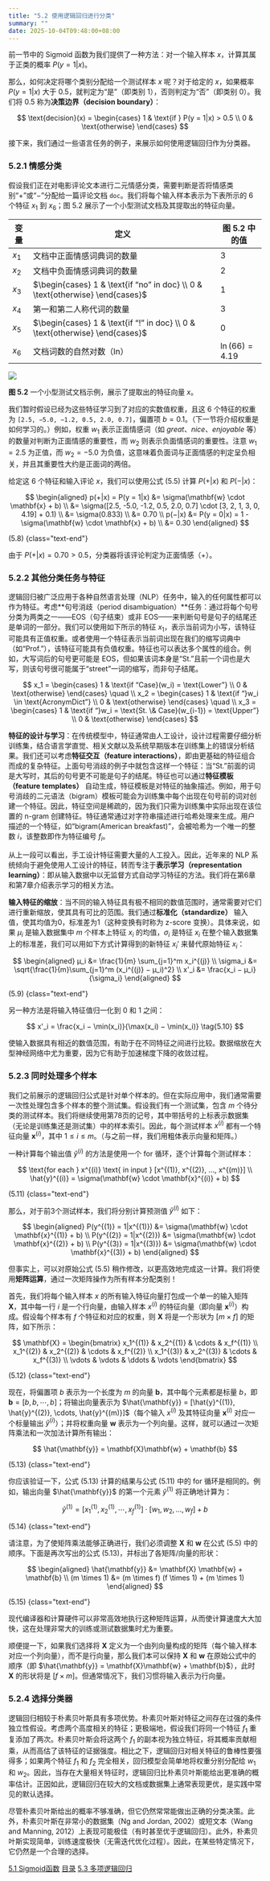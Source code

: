 ```yaml
---
title: "5.2 使用逻辑回归进行分类"
summary: ""
date: 2025-10-04T09:48:00+08:00
---
```


前一节中的 Sigmoid 函数为我们提供了一种方法：对一个输入样本 $x$，计算其属于正类的概率 $P(y = 1|x)$。

那么，如何决定将哪个类别分配给一个测试样本 $x$ 呢？对于给定的 $x$，如果概率 $P(y = 1|x)$ 大于 0.5，就判定为“是”（即类别 1），否则判定为“否”（即类别 0）。我们将 0.5 称为**决策边界（decision boundary）**：

$$
\text{decision}(x) =
\begin{cases}
1 & \text{if } P(y = 1|x) > 0.5 \\
0 & \text{otherwise}
\end{cases}
$$

接下来，我们通过一些语言任务的例子，来展示如何使用逻辑回归作为分类器。

### 5.2.1 情感分类

假设我们正在对电影评论文本进行二元情感分类，需要判断是否将情感类别“+”或“−”分配给一篇评论文档 `doc`。我们将每个输入样本表示为下表所示的 6 个特征 $x_1$ 到 $x_6$；图 5.2 展示了一个小型测试文档及其提取出的特征向量。

| 变量 | 定义 | 图 5.2 中的值 |
| --- | --- | --- |
| $x_1$ | 文档中正面情感词典词的数量 | 3 |
| $x_2$ | 文档中负面情感词典词的数量 | 2 |
| $x_3$ | $\begin{cases} 1 & \text{if “no” in doc} \\ 0 & \text{otherwise} \end{cases}$ | 1 |
| $x_4$ | 第一和第二人称代词的数量 | 3 |
| $x_5$ | $\begin{cases} 1 & \text{if “!” in doc} \\ 0 & \text{otherwise} \end{cases}$ | 0 |
| $x_6$ | 文档词数的自然对数（ln） | $\ln(66) = 4.19$ |

![](/images/speech-and-language-processing/slp-fig-5-2.png)

**图 5.2** 一个小型测试文档示例，展示了提取出的特征向量 $x$。

我们暂时假设已经为这些特征学习到了对应的实数值权重，且这 6 个特征的权重为 `[2.5, −5.0, −1.2, 0.5, 2.0, 0.7]`，偏置项 $b = 0.1$。（下一节将介绍权重是如何学习的。）例如，权重 $w_1$ 表示正面情感词（如 *great*、*nice*、*enjoyable* 等）的数量对判断为正面情感的重要性，而 $w_2$ 则表示负面情感词的重要性。注意 $w_1 = 2.5$ 为正值，而 $w_2 = −5.0$ 为负值，这意味着负面词与正面情感的判定呈负相关，并且其重要性大约是正面词的两倍。

给定这 6 个特征和输入评论 $x$，我们可以使用公式 (5.5) 计算 $P(+|x)$ 和 $P(−|x)$：

$$
\begin{aligned}
p(+|x) = P(y = 1|x) &= \sigma(\mathbf{w} \cdot \mathbf{x} + b) \\
&= \sigma([2.5, -5.0, -1.2, 0.5, 2.0, 0.7] \cdot [3, 2, 1, 3, 0, 4.19] + 0.1) \\
&= \sigma(0.833) \\
&= 0.70 \\
p(−|x) &= P(y = 0|x) = 1 - \sigma(\mathbf{w} \cdot \mathbf{x} + b) \\
&= 0.30
\end{aligned}
$$

(5.8)
{class="text-end"}

由于 $P(+|x) = 0.70 > 0.5$，分类器将该评论判定为正面情感（+）。

### 5.2.2 其他分类任务与特征

逻辑回归被广泛应用于各种自然语言处理（NLP）任务中，输入的任何属性都可以作为特征。考虑**句号消歧（period disambiguation）**任务：通过将每个句号分类为两类之一——EOS（句子结束）或非 EOS——来判断句号是句子的结尾还是单词的一部分。我们可以使用如下所示的特征 $x_1$，表示当前词为小写，该特征可能具有正值权重。或者使用一个特征表示当前词出现在我们的缩写词典中（如“Prof.”），该特征可能具有负值权重。特征也可以表达多个属性的组合。例如，大写词后的句号更可能是 EOS，但如果该词本身是“St.”且前一个词也是大写，则该句号很可能属于“street”一词的缩写，而非句子结尾。

$$
x_1 =
\begin{cases} 
1 & \text{if “Case}(w_i) = \text{Lower”} \\
0 & \text{otherwise}
\end{cases}
\quad \\
x_2 =
\begin{cases}
1 & \text{if “}w_i \in \text{AcronymDict”} \\
0 & \text{otherwise}
\end{cases}
\quad \\
x_3 =
\begin{cases}
1 & \text{if “}w_i = \text{St. \& Case}(w_{i-1}) = \text{Upper”} \\
0 & \text{otherwise}
\end{cases}
$$

**特征的设计与学习**：在传统模型中，特征通常由人工设计，设计过程需要仔细分析训练集，结合语言学直觉、相关文献以及系统早期版本在训练集上的错误分析结果。我们还可以考虑**特征交互（feature interactions）**，即由更基础的特征组合而成的复杂特征。上面句号消歧的例子中就包含这样一个特征：当“St.”前面的词是大写时，其后的句号更不可能是句子的结尾。特征也可以通过**特征模板（feature templates）** 自动生成，特征模板是对特征的抽象描述。例如，用于句号消歧的二元语法（bigram）模板可能会为训练集中每个出现在句号前的词对创建一个特征。因此，特征空间是稀疏的，因为我们只需为训练集中实际出现在该位置的 n-gram 创建特征。特征通常通过对字符串描述进行哈希处理来生成。用户描述的一个特征，如“bigram(American breakfast)”，会被哈希为一个唯一的整数 $i$，该整数即作为特征编号 $f_i$。

从上一段可以看出，手工设计特征需要大量的人工投入。因此，近年来的 NLP 系统倾向于避免使用人工设计的特征，转而专注于**表示学习（representation learning）**：即从输入数据中以无监督方式自动学习特征的方法。我们将在第6章和第7章介绍表示学习的相关方法。

**输入特征的缩放**：当不同的输入特征具有极不相同的数值范围时，通常需要对它们进行重新缩放，使其具有可比的范围。我们通过**标准化（standardize）** 输入值，使其均值为0，标准差为1（这种变换有时称为 z-score 变换）。具体来说，如果 $µ_i$ 是输入数据集中 $m$ 个样本上特征 $x_i$ 的均值，$\sigma_i$ 是特征 $x_i$ 在整个输入数据集上的标准差，我们可以用如下方式计算得到的新特征 $x_i'$ 来替代原始特征 $x_i$：

$$
\begin{aligned}
µ_i &= \frac{1}{m} \sum_{j=1}^m x_i^{(j)} \\
\sigma_i &= \sqrt{\frac{1}{m}\sum_{j=1}^m (x_i^{(j)} − µ_i)^2} \\
x'_i &= \frac{x_i − µ_i}{\sigma_i}
\end{aligned}
$$

(5.9)
{class="text-end"}

另一种方法是将输入特征值归一化到 0 和 1 之间：

$$
x'_i = \frac{x_i − \min(x_i)}{\max(x_i) − \min(x_i)}
\tag{5.10}
$$

使输入数据具有相近的数值范围，有助于在不同特征之间进行比较。数据缩放在大型神经网络中尤为重要，因为它有助于加速梯度下降的收敛过程。

### 5.2.3 同时处理多个样本

我们之前展示的逻辑回归公式是针对单个样本的。但在实际应用中，我们通常需要一次性处理包含多个样本的整个测试集。假设我们有一个测试集，包含 $m$ 个待分类的测试样本。我们将继续使用第78页的记号，其中带括号的上标表示数据集（无论是训练集还是测试集）中的样本索引。因此，每个测试样本 $x^{(i)}$ 都有一个特征向量 $\mathbf{x}^{(i)}$，其中 $1 \leq i \leq m$。（与之前一样，我们用粗体表示向量和矩阵。）

一种计算每个输出值 $\hat{y}^{(i)}$ 的方法是使用一个 for 循环，逐个计算每个测试样本：

$$
\text{for each } x^{(i)} \text{ in input } [x^{(1)}, x^{(2)}, ..., x^{(m)}] \\
\hat{y}^{(i)} = \sigma(\mathbf{w} \cdot \mathbf{x}^{(i)} + b)
$$

(5.11)
{class="text-end"}

那么，对于前3个测试样本，我们将分别计算预测值 $\hat{y}^{(i)}$ 如下：

$$
\begin{aligned}
P(y^{(1)} = 1|x^{(1)}) &= \sigma(\mathbf{w} \cdot \mathbf{x}^{(1)} + b) \\
P(y^{(2)} = 1|x^{(2)}) &= \sigma(\mathbf{w} \cdot \mathbf{x}^{(2)} + b) \\
P(y^{(3)} = 1|x^{(3)}) &= \sigma(\mathbf{w} \cdot \mathbf{x}^{(3)} + b)
\end{aligned}
$$

但事实上，可以对原始公式 (5.5) 稍作修改，以更高效地完成这一计算。我们将使用**矩阵运算**，通过一次矩阵操作为所有样本分配类别！

首先，我们将每个输入样本 $x$ 的所有输入特征向量打包成一个单一的输入矩阵 $\mathbf{X}$，其中每一行 $i$ 是一个行向量，由输入样本 $x^{(i)}$ 的特征向量（即向量 $\mathbf{x}^{(i)}$）构成。假设每个样本有 $f$ 个特征和对应的权重，则 $\mathbf{X}$ 将是一个形状为 $[m \times f]$ 的矩阵，如下所示：

$$
\mathbf{X} =
\begin{bmatrix}
x_1^{(1)} & x_2^{(1)} & \cdots & x_f^{(1)} \\
x_1^{(2)} & x_2^{(2)} & \cdots & x_f^{(2)} \\
x_1^{(3)} & x_2^{(3)} & \cdots & x_f^{(3)} \\
\vdots & \vdots & \ddots & \vdots
\end{bmatrix}
$$

(5.12)
{class="text-end"}

现在，将偏置项 $b$ 表示为一个长度为 $m$ 的向量 $\mathbf{b}$，其中每个元素都是标量 $b$，即 $\mathbf{b} = [b, b, \cdots, b]$；将输出向量表示为 $\hat{\mathbf{y}} = [\hat{y}^{(1)}, \hat{y}^{(2)}, \cdots, \hat{y}^{(m)}]$（每个输入 $x^{(i)}$ 及其特征向量 $\mathbf{x}^{(i)}$ 对应一个标量输出 $\hat{y}^{(i)}$）；并将权重向量 $\mathbf{w}$ 表示为一个列向量。这样，就可以通过一次矩阵乘法和一次加法计算所有输出：

$$
\hat{\mathbf{y}} = \mathbf{X}\mathbf{w} + \mathbf{b}
$$

(5.13)
{class="text-end"}

你应该验证一下，公式 (5.13) 计算的结果与公式 (5.11) 中的 for 循环是相同的。例如，输出向量 $\hat{\mathbf{y}}$ 的第一个元素 $\hat{y}^{(1)}$ 将正确地计算为：

$$
\hat{y}^{(1)} = [x_1^{(1)}, x_2^{(1)}, \cdots, x_f^{(1)}] \cdot [w_1, w_2, ..., w_f] + b
$$

(5.14)
{class="text-end"}

请注意，为了使矩阵乘法能够正确进行，我们必须调整 $\mathbf{X}$ 和 $\mathbf{w}$ 在公式 (5.5) 中的顺序。下面是再次写出的公式 (5.13)，并标出了各矩阵/向量的形状：

$$
\begin{aligned}
\hat{\mathbf{y}} &= \mathbf{X} \mathbf{w} + \mathbf{b} \\
(m \times 1) &= (m \times f) (f \times 1) + (m \times 1)
\end{aligned}
$$

(5.15)
{class="text-end"}

现代编译器和计算硬件可以非常高效地执行这种矩阵运算，从而使计算速度大大加快，这在处理非常大的训练或测试数据集时尤为重要。

顺便提一下，如果我们选择将 $\mathbf{X}$ 定义为一个由列向量构成的矩阵（每个输入样本对应一个列向量），而不是行向量，那么我们本可以保持 $\mathbf{X}$ 和 $\mathbf{w}$ 在原始公式中的顺序（即 $\hat{\mathbf{y}} = \mathbf{X}\mathbf{w} + \mathbf{b}$），此时 $\mathbf{X}$ 的形状将是 $[f \times m]$。但通常情况下，我们习惯将输入表示为行向量。

### 5.2.4 选择分类器

逻辑回归相较于朴素贝叶斯具有多项优势。朴素贝叶斯对特征之间存在过强的条件独立性假设。考虑两个高度相关的特征；更极端地，假设我们将同一个特征 $f_1$ 重复添加了两次。朴素贝叶斯会将这两个 $f_1$ 的副本视为独立特征，将其概率贡献相乘，从而高估了该特征的证据强度。相比之下，逻辑回归对相关特征的鲁棒性要强得多；如果两个特征 $f_1$ 和 $f_2$ 完全相关，回归模型会简单地将权重分别分配给 $w_1$ 和 $w_2$。因此，当存在大量相关特征时，逻辑回归比朴素贝叶斯能给出更准确的概率估计。正因如此，逻辑回归在较大的文档或数据集上通常表现更优，是实践中常见的默认选择。

尽管朴素贝叶斯给出的概率不够准确，但它仍然常常能做出正确的分类决策。此外，朴素贝叶斯在非常小的数据集（Ng and Jordan, 2002）或短文本（Wang and Manning, 2012）上表现可能极佳（有时甚至优于逻辑回归）。此外，朴素贝叶斯实现简单，训练速度极快（无需迭代优化过程）。因此，在某些特定情况下，它仍然是一个合理的选择。


<nav class="pagination justify-content-between">
<a href="../ch5-01">5.1 Sigmoid函数</a>
<a href="../">目录</a>
<a href="../ch5-03">5.3 多项逻辑回归</a>
</nav>

